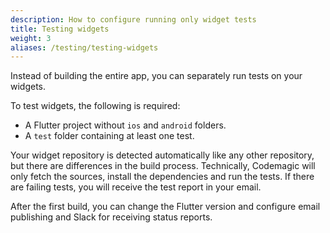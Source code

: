 ```yaml
---
description: How to configure running only widget tests
title: Testing widgets
weight: 3
aliases: /testing/testing-widgets
---
```


Instead of building the entire app, you can separately run tests on your widgets.

To test widgets, the following is required:

- A Flutter project without `ios` and `android` folders.
- A `test` folder containing at least one test.

Your widget repository is detected automatically like any other repository, but there are differences in the build process. Technically, Codemagic will only fetch the sources, install the dependencies and run the tests. If there are failing tests, you will receive the test report in your email.

After the first build, you can change the Flutter version and configure email publishing and Slack for receiving status reports.
